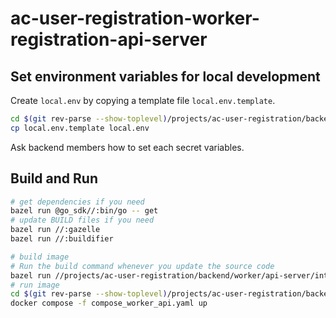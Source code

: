 # ac-user-registration-worker-registration-api-server

## Set environment variables for local development

Create `local.env` by copying a template file `local.env.template`.

```bash
cd $(git rev-parse --show-toplevel)/projects/ac-user-registration/backend/.local_debug/worker
cp local.env.template local.env
```

Ask backend members how to set each secret variables.

## Build and Run

```bash
# get dependencies if you need
bazel run @go_sdk//:bin/go -- get
# update BUILD files if you need
bazel run //:gazelle
bazel run //:buildifier

# build image
# Run the build command whenever you update the source code
bazel run //projects/ac-user-registration/backend/worker/api-server/internal/cmd:image.load
# run image
cd $(git rev-parse --show-toplevel)/projects/ac-user-registration/backend/.local_debug/worker
docker compose -f compose_worker_api.yaml up
```
